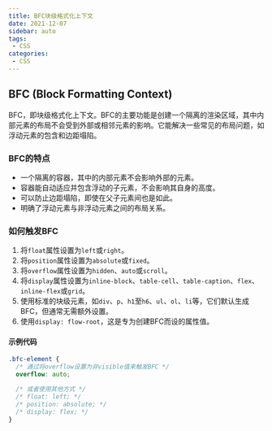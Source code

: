 ```yaml
---
title: BFC块级格式化上下文
date: 2021-12-07
sidebar: auto
tags: 
 - CSS
categories:
 - CSS
---
```


## BFC (Block Formatting Context)

BFC，即块级格式化上下文。BFC的主要功能是创建一个隔离的渲染区域，其中内部元素的布局不会受到外部或相邻元素的影响。它能解决一些常见的布局问题，如浮动元素的包含和边距塌陷。

### BFC的特点
- 一个隔离的容器，其中的内部元素不会影响外部的元素。
- 容器能自动适应并包含浮动的子元素，不会影响其自身的高度。
- 可以防止边距塌陷，即使在父子元素间也是如此。
- 明确了浮动元素与非浮动元素之间的布局关系。

### 如何触发BFC
1. 将`float`属性设置为`left`或`right`。
2. 将`position`属性设置为`absolute`或`fixed`。
3. 将`overflow`属性设置为`hidden`、`auto`或`scroll`。
4. 将`display`属性设置为`inline-block`、`table-cell`、`table-caption`、`flex`、`inline-flex`或`grid`。
5. 使用标准的块级元素，如`div`、`p`、`h1`至`h6`、`ul`、`ol`、`li`等，它们默认生成BFC，但通常无需额外设置。
6. 使用`display: flow-root`，这是专为创建BFC而设的属性值。

#### 示例代码
```css
.bfc-element {
  /* 通过将overflow设置为非visible值来触发BFC */
  overflow: auto;

  /* 或者使用其他方式 */
  /* float: left; */
  /* position: absolute; */
  /* display: flex; */
}
```